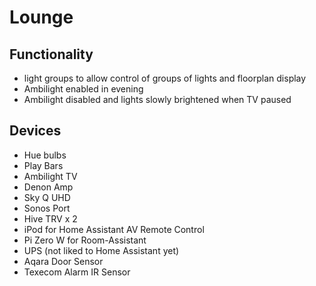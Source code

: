# Lounge

## Functionality
* light groups to allow control of groups of lights and floorplan display
* Ambilight enabled in evening
* Ambilight disabled and lights slowly brightened when TV paused

## Devices
* Hue bulbs
* Play Bars
* Ambilight TV
* Denon Amp
* Sky Q UHD
* Sonos Port
* Hive TRV x 2
* iPod for Home Assistant AV Remote Control
* Pi Zero W for Room-Assistant
* UPS (not liked to Home Assistant yet)
* Aqara Door Sensor
* Texecom Alarm IR Sensor